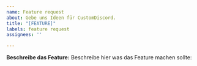 ```yaml
---
name: Feature request
about: Gebe uns Ideen für CustomDiscord.
title: "[FEATURE]"
labels: feature request
assignees: ''

---
```


**Beschreibe das Feature:**
Beschreibe hier was das Feature machen sollte:
